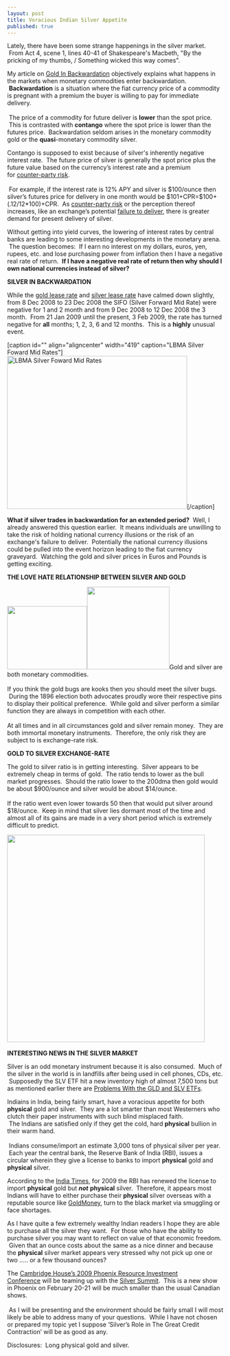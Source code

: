 ```yaml
---
layout: post
title: Voracious Indian Silver Appetite
published: true
---
```

<p>Lately, there have been some strange happenings in the silver market.  From Act 4, scene 1, lines 40-41 of Shakespeare's Macbeth, "By the pricking of my thumbs, / Something wicked this way comes".</p>
<p>My article on <a href="http://www.runtogold.com/2008/12/gold-in-backwardation/" target="_blank">Gold In Backwardation</a> objectively explains what happens in the markets when monetary commodities enter backwardation.  <strong><span class="hilite">Backwardation</span></strong> is a situation where the fiat currency price of a commodity is pregnant with a premium the buyer is willing to pay for immediate delivery. <br/><br/> The price of a commodity for future deliver is <strong>lower</strong> than the spot price.  This is contrasted with <strong>contango</strong> where the spot price is lower than the futures price.  <span class="hilite">Backwardation</span> seldom arises in the monetary commodity gold or the <strong>quasi</strong>-monetary commodity silver.</p>
<p>Contango is supposed to exist because of silver's inherently negative interest rate.  The future price of silver is generally the spot price plus the future value based on the currency’s interest rate and a premium for <a href="http://www.runtogold.com/2008/06/counter-party-risk/" target="_blank">counter-party risk</a>. <br/><br/> For example, if the interest rate is 12% APY and silver is $100/ounce then silver’s futures price for delivery in one month would be $101+CPR=$100+(.12/12*100)+CPR.  As <a href="http://www.runtogold.com/2008/06/counter-party-risk/" target="_blank">counter-party risk</a> or the perception thereof increases, like an exchange’s potential <a href="http://www.runtogold.com/2008/12/comex-and-increased-volatility/" target="_blank">failure to deliver</a>, there is greater demand for present delivery of silver.</p>
<p>Without getting into yield curves, the lowering of interest rates by central banks are leading to some interesting developments in the monetary arena.  The question becomes:  If I earn no interest on my dollars, euros, yen, rupees, etc. and lose purchasing power from inflation then I have a negative real rate of return.  <strong>If I have a negative real rate of return then why should I own national currencies instead of silver?</strong></p>
<p><strong>SILVER IN BACKWARDATION</strong></p>
<p>While the <a href="http://www.runtogold.com/2008/10/central-bank-gold-lease-rates/" target="_blank">gold lease rate</a> and <a href="http://www.runtogold.com/2008/10/silver-lease-rates/" target="_blank">silver lease rate</a> have calmed down slightly, from 8 Dec 2008 to 23 Dec 2008 the SIFO (Silver Forward Mid Rate) were negative for 1 and 2 month and from 9 Dec 2008 to 12 Dec 2008 the 3 month.  From 21 Jan 2009 until the present, 3 Feb 2009, the rate has turned negative for <strong>all</strong> months; 1, 2, 3, 6 and 12 months.  This is a <strong>highly</strong> unusual event.</p>
<p>[caption id="" align="aligncenter" width="419" caption="LBMA Silver Foward Mid Rates"]<a href="http://www.lbma.org.uk/?area=stats&amp;page=sifo/2009sifo"><img title="LBMA SIFO rates" src="{{ site.baseurl }}/images/LBMA-SIFO.jpg" alt="LBMA Silver Foward Mid Rates" width="419" height="356" /></a>[/caption]</p>
<p><strong>What if silver trades in backwardation for an extended period?<span style="font-weight: normal;">  Well, I already answered this question earlier.  It means individuals are unwilling to take the risk of holding national currency illusions or the risk of an exchange's failure to deliver.  Potentially the national currency illusions could be pulled into the event horizon leading to the fiat currency graveyard.  Watching the gold and silver prices in Euros and Pounds is getting exciting.</span></strong></p>
<p><strong>THE LOVE HATE RELATIONSHIP BETWEEN SILVER AND GOLD</strong></p>
<p><img class="alignright" title="Gold bug pin from 1896 election." src="{{ site.baseurl }}/images/1896goldbugpin.jpg" alt="" width="186" height="147" /><img class="alignleft" title="Silver bug pin from 1896 election" src="{{ site.baseurl }}/images/1896silverbugpin.gif" alt="" width="192" height="192" />Gold and silver are both monetary commodities.  <br/><br/>If you think the gold bugs are kooks then you should meet the silver bugs.  During the 1896 election both advocates proudly wore their respective pins to display their political preference.  While gold and silver perform a similar function they are always in competition with each other.  <br/><br/>At all times and in all circumstances gold and silver remain money.  They are both immortal monetary instruments.  Therefore, the only risk they are subject to is exchange-rate risk.</p>
<p><strong>GOLD TO SILVER EXCHANGE-RATE</strong></p>
<p>The gold to silver ratio is in getting interesting.  Silver appears to be extremely cheap in terms of gold.  The ratio tends to lower as the bull market progresses.  Should the ratio lower to the 200dma then gold would be about $900/ounce and silver would be about $14/ounce.  <br/><br/>If the ratio went even lower towards 50 then that would put silver around $18/ounce.  Keep in mind that silver lies dormant most of the time and almost all of its gains are made in a very short period which is extremely difficult to predict.</p>
<p><img class="aligncenter" title="Gold to silver ratio on Feb 3 2009" src="{{ site.baseurl }}/images/goldtosilverfeb3.jpg" alt="" width="460" height="482" /> </p>
<p><strong>INTERESTING NEWS IN THE SILVER MARKET</strong></p>
<p>Silver is an odd monetary instrument because it is also consumed.  Much of the silver in the world is in landfills after being used in cell phones, CDs, etc.  Supposedly the SLV ETF hit a new inventory high of almost 7,500 tons but as mentioned earlier there are <a href="http://www.runtogold.com/2008/12/a-problem-with-gld-and-slv-etfs/" target="_blank">Problems With the GLD and SLV ETFs</a>. </p>
<p>Indiains in India, being fairly smart, have a voracious appetite for both <strong>physical</strong> gold and silver.  They are a lot smarter than most Westerners who clutch their paper instruments with such blind misplaced faith.  The Indians are satisfied only if they get the cold, hard <strong>physical</strong> bullion in their warm hand.<br/><br/>  Indians consume/import an estimate 3,000 tons of physical silver per year.  Each year the central bank, the Reserve Bank of India (RBI), issues a circular wherein they give a license to banks to import <strong>physical</strong> gold and <strong>physical</strong> silver.</p>
<p>According to the <a href="http://economictimes.indiatimes.com/Markets/Bullion/RBI_yet_to_renew_silver_import_licence/rssarticleshow/4072365.cms" target="_blank">India Times</a>, for 2009 the RBI has renewed the license to import <strong>physical</strong> gold but <strong><em>not</em></strong> <strong>physical</strong> silver.  Therefore, it appears most Indians will have to either purchase their <strong>physical</strong> silver overseas with a reputable source like <a href="http://www.runtogold.com/goldmoney" target="_blank">GoldMoney</a>, turn to the black market via smuggling or face shortages.</p>
<p>As I have quite a few extremely wealthy Indian readers I hope they are able to purchase all the silver they want.  For those who have the ability to purchase silver you may want to reflect on value of that economic freedom.  Given that an ounce costs about the same as a nice dinner and because the <strong>physical</strong> silver market appears very stressed why not pick up one or two ..... or a few thousand ounces?</p>
<p>The <a href="http://cambridgehouse.ca/ch_phoenix2009.html" target="_blank">Cambridge House’s 2009 Phoenix Resource Investment Conference</a> will be teaming up with the <a href="http://thesilversummit.com/" target="_blank">Silver Summit</a>.  This is a new show in Phoenix on February 20-21 will be much smaller than the usual Canadian shows. <br/><br/> As I will be presenting and the environment should be fairly small I will most likely be able to address many of your questions.  While I have not chosen or prepared my topic yet I suppose ‘Silver’s Role in The Great Credit Contraction’ will be as good as any. </p>
<p>Disclosures:  Long physical gold and silver.</p>
